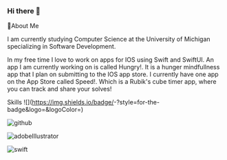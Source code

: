 ### Hi there 👋

<!--
**dmadjar/dmadjar** is a ✨ _special_ ✨ repository because its `README.md` (this file) appears on your GitHub profile.

Here are some ideas to get you started:

- 🔭 I’m currently working on ...
- 🌱 I’m currently learning ...
- 👯 I’m looking to collaborate on ...
- 🤔 I’m looking for help with ...
- 💬 Ask me about ...
- 📫 How to reach me: ...
- 😄 Pronouns: ...
- ⚡ Fun fact: ...
-->

🚀About Me

I am currently studying Computer Science at the University of Michigan specializing in Software Development. 

In my free time I love to work on apps for IOS using Swift and SwiftUI. An app I am currently working on is called Hungry!. It is a hunger mindfullness app that I plan on submitting to the IOS app store. I currently have one app on the App Store called Speed!. Which is a Rubik's cube timer app, where you can track and share your solves!

Skills
![<Badge Name>](https://img.shields.io/badge/<Badge Text>-<Background Color>?style=for-the-badge&logo=<Icon Name>&logoColor=<Logo Color>)
  
![github](https://img.shields.io/badge/GitHub-000000?style=for-the-badge&logo=GitHub&logoColor=white)
  
![adobeIllustrator](https://img.shields.io/badge/AdobeIllustrator-FF9A00?style=for-the-badge&logo=AdobeIllustrator&logoColor=white)

![swift](https://img.shields.io/badge/Swift-#F05138?style=for-the-badge&logo=Swift&logoColor=white)
